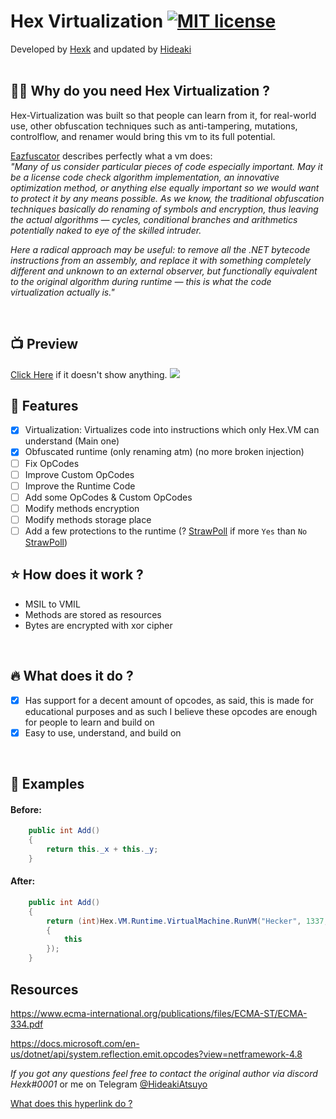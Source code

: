 # Hex Virtualization [![MIT license](https://img.shields.io/badge/License-MIT-blue.svg)](https://lbesson.mit-license.org/)
Developed by <a href="https://github.com/hexck">Hexk</a> and updated by <a href="https://github.com/HideakiAtsuyo">Hideaki</a>
<br><br>

## :guardsman: Why do you need Hex Virtualization ? 

Hex-Virtualization was built so that people can learn from it, for real-world use, other obfuscation techniques such as anti-tampering, mutations, controlflow, and renamer would bring this vm to its full potential.

<a href="https://help.gapotchenko.com/eazfuscator.net/30/virtualization#Virtualization_Introduction"> Eazfuscator</a> describes perfectly what a vm does:<br>
_"Many of us consider particular pieces of code especially important. May it be a license code check algorithm implementation, an innovative optimization method, or anything else equally important so we would want to protect it by any means possible. As we know, the traditional obfuscation techniques basically do renaming of symbols and encryption, thus leaving the actual algorithms — cycles, conditional branches and arithmetics potentially naked to eye of the skilled intruder._

_Here a radical approach may be useful: to remove all the .NET bytecode instructions from an assembly, and replace it with something completely different and unknown to an external observer, but functionally equivalent to the original algorithm during runtime — this is what the code virtualization actually is."_

<br>

## 📺 Preview

[Click Here](https://i.imgur.com/sMIvABo.mp4) if it doesn't show anything.
![](https://i.imgur.com/sMIvABo.gif)

## 🚀 Features
- [x] Virtualization: Virtualizes code into instructions which only Hex.VM can understand (Main one)
- [x] Obfuscated runtime (only renaming atm) (no more broken injection)
- [ ] Fix OpCodes
- [ ] Improve Custom OpCodes
- [ ] Improve the Runtime Code
- [ ] Add some OpCodes & Custom OpCodes
- [ ] Modify methods encryption
- [ ] Modify methods storage place
- [ ] Add a few protections to the runtime (? [StrawPoll](https://strawpoll.com/polls/40Zmdb012ga) if more `Yes` than `No` [StrawPoll](https://strawpoll.com/polls/e6Z2eQwOXgN))

## :star: How does it work ?

- MSIL to VMIL
- Methods are stored as resources
- Bytes are encrypted with xor cipher
<br>

## :fire: What does it do ?

- [x] Has support for a decent amount of opcodes, as said, this is made for educational purposes and as such I believe these opcodes are enough for people to learn and build on
- [x] Easy to use, understand, and build on

<br>

## :bookmark_tabs: Examples
#### Before:
```c#
    public int Add()
    {
        return this._x + this._y;
    }
```
#### After:
```c#
    public int Add()
    {
        return (int)Hex.VM.Runtime.VirtualMachine.RunVM("Hecker", 1337, new object[]
        {
            this
        });
    }
```


## Resources
https://www.ecma-international.org/publications/files/ECMA-ST/ECMA-334.pdf <br>



https://docs.microsoft.com/en-us/dotnet/api/system.reflection.emit.opcodes?view=netframework-4.8

_If you got any questions feel free to contact the original author via discord Hexk#0001_ or me on Telegram [@HideakiAtsuyo](https://t.me/HideakiAtsuyo)

[What does this hyperlink do ?](https://github.com/HideakiAtsuyo/Hex-Virtualization/edit/master/README.md#hex-virtualization-)
